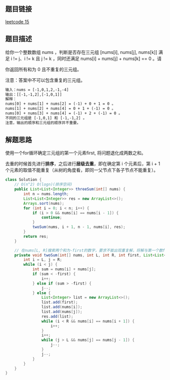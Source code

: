 ## 题目链接

[leetcode 15](https://leetcode.cn/problems/3sum/submissions/)

## 题目描述

给你一个整数数组 nums ，判断是否存在三元组 [nums[i], nums[j], nums[k]] 满足 i != j、i != k 且 j != k ，同时还满足 nums[i] + nums[j] + nums[k] == 0 。请

你返回所有和为 0 且不重复的三元组。

注意：答案中不可以包含重复的三元组。

```html
输入：nums = [-1,0,1,2,-1,-4]
输出：[[-1,-1,2],[-1,0,1]]
解释：
nums[0] + nums[1] + nums[2] = (-1) + 0 + 1 = 0 。
nums[1] + nums[2] + nums[4] = 0 + 1 + (-1) = 0 。
nums[0] + nums[3] + nums[4] = (-1) + 2 + (-1) = 0 。
不同的三元组是 [-1,0,1] 和 [-1,-1,2] 。
注意，输出的顺序和三元组的顺序并不重要。
```

## 解题思路

使用一个for循环确定三元组的第一个元素first, 将问题退化成两数之和。  

去重的时候首先进行**排序**，之后进行**层级去重**，即在确定第 i 个元素后，第 i + 1 个元素的取值不能重复（从树的角度看，即同一父节点下各子节点不能重复）。


```JAVA
class Solution {
    // O(n^2) O(logn)(排序空间)
    public List<List<Integer>> threeSum(int[] nums) {
        int n = nums.length;
        List<List<Integer>> res = new ArrayList<>();
        Arrays.sort(nums);
        for (int i = 0; i < n; i++) {
            if (i > 0 && nums[i] == nums[i - 1]) {
                continue;
            }
            twoSum(nums, i + 1, n - 1, nums[i], res);
        }
        return res;
    }

    // 在nums[L, R]搜索两个和为-first的数字，要求不能出现重复解，将解与第一个数first合并构成三元组加入res中
    private void twoSum(int[] nums, int L, int R, int first, List<List<Integer>> res) {
        int i = L, j = R;
        while (i < j) {
            int sum = nums[i] + nums[j];
            if (sum < -first) {
                i++;
            } else if (sum > -first) {
                j--;
            } else {
                List<Integer> list = new ArrayList<>();
                list.add(first);
                list.add(nums[i]);
                list.add(nums[j]);
                res.add(list);
                while (i < R && nums[i] == nums[i + 1]) {
                    i++;
                }
                i++;
                while (j > L && nums[j] == nums[j - 1]) {
                    j--;
                }
                j--;
            }
        }
    }
}
```

